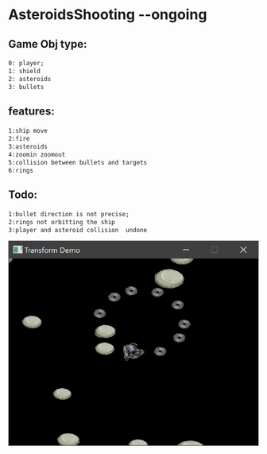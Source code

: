 # AsteroidsShooting --ongoing
## Game Obj type:
	0: player;
	1: shield
	2: asteroids
	3: bullets
## features:
	1:ship move
	2:fire
	3:asteroids
	4:zoomin zoomout
	5:collision between bullets and targets
	6:rings 
## Todo: 
	1:bullet direction is not precise;
	2:rings not orbitting the ship
	3:player and asteroid collision  undone   
![Screenshot](https://github.com/zywkloo/AsteroidsShooting/raw/master/ScreenShot.png)
